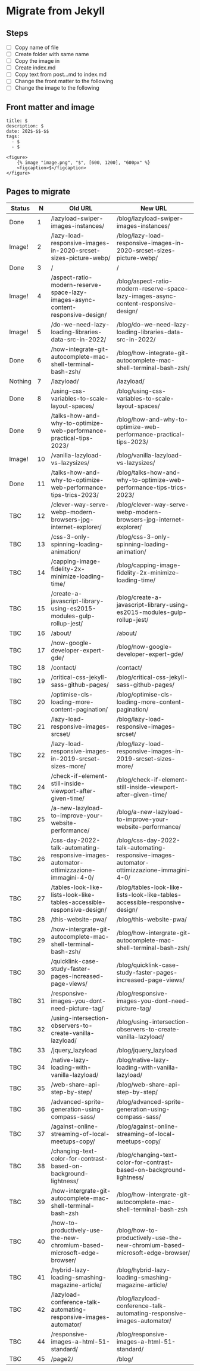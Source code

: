 # Migrate from Jekyll

## Steps

- [ ] Copy name of file
- [ ] Create folder with same name
- [ ] Copy the image in
- [ ] Create index.md
- [ ] Copy text from post…md to index.md
- [ ] Change the front matter to the following
- [ ] Change the image to the following

## Front matter and image

```
title: $
description: $
date: 202$-$$-$$
tags:
  - $
  - $

<figure>
	{% image "image.png", "$", [600, 1200], "600px" %}
	<figcaption>$</figcaption>
</figure>
```

## Pages to migrate

| Status  | N   | Old URL                                                                                | New URL                                                                                     |
| ------- | --- | -------------------------------------------------------------------------------------- | ------------------------------------------------------------------------------------------- |
| Done    | 1   | /lazyload-swiper-images-instances/                                                     | /blog/lazyload-swiper-images-instances/                                                     |
| Image!  | 2   | /lazy-load-responsive-images-in-2020-srcset-sizes-picture-webp/                        | /blog/lazy-load-responsive-images-in-2020-srcset-sizes-picture-webp/                        |
| Done    | 3   | /                                                                                      | /                                                                                           |
| Image!  | 4   | /aspect-ratio-modern-reserve-space-lazy-images-async-content-responsive-design/        | /blog/aspect-ratio-modern-reserve-space-lazy-images-async-content-responsive-design/        |
| Image!  | 5   | /do-we-need-lazy-loading-libraries-data-src-in-2022/                                   | /blog/do-we-need-lazy-loading-libraries-data-src-in-2022/                                   |
| Done    | 6   | /how-integrate-git-autocomplete-mac-shell-terminal-bash-zsh/                           | /blog/how-integrate-git-autocomplete-mac-shell-terminal-bash-zsh/                           |
| Nothing | 7   | /lazyload/                                                                             | /lazyload/                                                                                  |
| Done    | 8   | /using-css-variables-to-scale-layout-spaces/                                           | /blog/using-css-variables-to-scale-layout-spaces/                                           |
| Done    | 9   | /talks-how-and-why-to-optimize-web-performance-practical-tips-2023/                    | /blog/how-and-why-to-optimize-web-performance-practical-tips-2023/                          |
| Image!  | 10  | /vanilla-lazyload-vs-lazysizes/                                                        | /blog/vanilla-lazyload-vs-lazysizes/                                                        |
| Done    | 11  | /talks-how-and-why-to-optimize-web-performance-tips-trics-2023/                        | /blog/talks-how-and-why-to-optimize-web-performance-tips-trics-2023/                        |
| TBC     | 12  | /clever-way-serve-webp-modern-browsers-jpg-internet-explorer/                          | /blog/clever-way-serve-webp-modern-browsers-jpg-internet-explorer/                          |
| TBC     | 13  | /css-3-only-spinning-loading-animation/                                                | /blog/css-3-only-spinning-loading-animation/                                                |
| TBC     | 14  | /capping-image-fidelity-2x-minimize-loading-time/                                      | /blog/capping-image-fidelity-2x-minimize-loading-time/                                      |
| TBC     | 15  | /create-a-javascript-library-using-es2015-modules-gulp-rollup-jest/                    | /blog/create-a-javascript-library-using-es2015-modules-gulp-rollup-jest/                    |
| TBC     | 16  | /about/                                                                                | /about/                                                                                     |
| TBC     | 17  | /now-google-developer-expert-gde/                                                      | /blog/now-google-developer-expert-gde/                                                      |
| TBC     | 18  | /contact/                                                                              | /contact/                                                                                   |
| TBC     | 19  | /critical-css-jekyll-sass-github-pages/                                                | /blog/critical-css-jekyll-sass-github-pages/                                                |
| TBC     | 20  | /optimise-cls-loading-more-content-pagination/                                         | /blog/optimise-cls-loading-more-content-pagination/                                         |
| TBC     | 21  | /lazy-load-responsive-images-srcset/                                                   | /blog/lazy-load-responsive-images-srcset/                                                   |
| TBC     | 22  | /lazy-load-responsive-images-in-2019-srcset-sizes-more/                                | /blog/lazy-load-responsive-images-in-2019-srcset-sizes-more/                                |
| TBC     | 24  | /check-if-element-still-inside-viewport-after-given-time/                              | /blog/check-if-element-still-inside-viewport-after-given-time/                              |
| TBC     | 25  | /a-new-lazyload-to-improve-your-website-performance/                                   | /blog/a-new-lazyload-to-improve-your-website-performance/                                   |
| TBC     | 26  | /css-day-2022-talk-automating-responsive-images-automator-ottimizzazione-immagini-4-0/ | /blog/css-day-2022-talk-automating-responsive-images-automator-ottimizzazione-immagini-4-0/ |
| TBC     | 27  | /tables-look-like-lists-look-like-tables-accessible-responsive-design/                 | /blog/tables-look-like-lists-look-like-tables-accessible-responsive-design/                 |
| TBC     | 28  | /this-website-pwa/                                                                     | /blog/this-website-pwa/                                                                     |
| TBC     | 29  | /how-intergrate-git-autocomplete-mac-shell-terminal-bash-zsh/                          | /blog/how-intergrate-git-autocomplete-mac-shell-terminal-bash-zsh/                          |
| TBC     | 30  | /quicklink-case-study-faster-pages-increased-page-views/                               | /blog/quicklink-case-study-faster-pages-increased-page-views/                               |
| TBC     | 31  | /responsive-images-you-dont-need-picture-tag/                                          | /blog/responsive-images-you-dont-need-picture-tag/                                          |
| TBC     | 32  | /using-intersection-observers-to-create-vanilla-lazyload/                              | /blog/using-intersection-observers-to-create-vanilla-lazyload/                              |
| TBC     | 33  | /jquery_lazyload                                                                       | /blog/jquery_lazyload                                                                       |
| TBC     | 34  | /native-lazy-loading-with-vanilla-lazyload/                                            | /blog/native-lazy-loading-with-vanilla-lazyload/                                            |
| TBC     | 35  | /web-share-api-step-by-step/                                                           | /blog/web-share-api-step-by-step/                                                           |
| TBC     | 36  | /advanced-sprite-generation-using-compass-sass/                                        | /blog/advanced-sprite-generation-using-compass-sass/                                        |
| TBC     | 37  | /against-online-streaming-of-local-meetups-copy/                                       | /blog/against-online-streaming-of-local-meetups-copy/                                       |
| TBC     | 38  | /changing-text-color-for-contrast-based-on-background-lightness/                       | /blog/changing-text-color-for-contrast-based-on-background-lightness/                       |
| TBC     | 39  | /how-intergrate-git-autocomplete-mac-shell-terminal-bash-zsh                           | /blog/how-intergrate-git-autocomplete-mac-shell-terminal-bash-zsh                           |
| TBC     | 40  | /how-to-productively-use-the-new-chromium-based-microsoft-edge-browser/                | /blog/how-to-productively-use-the-new-chromium-based-microsoft-edge-browser/                |
| TBC     | 41  | /hybrid-lazy-loading-smashing-magazine-article/                                        | /blog/hybrid-lazy-loading-smashing-magazine-article/                                        |
| TBC     | 42  | /lazyload-conference-talk-automating-responsive-images-automator/                      | /blog/lazyload-conference-talk-automating-responsive-images-automator/                      |
| TBC     | 44  | /responsive-images-a-html-51-standard/                                                 | /blog/responsive-images-a-html-51-standard/                                                 |
| TBC     | 45  | /page2/                                                                                | /blog/                                                                                      |
